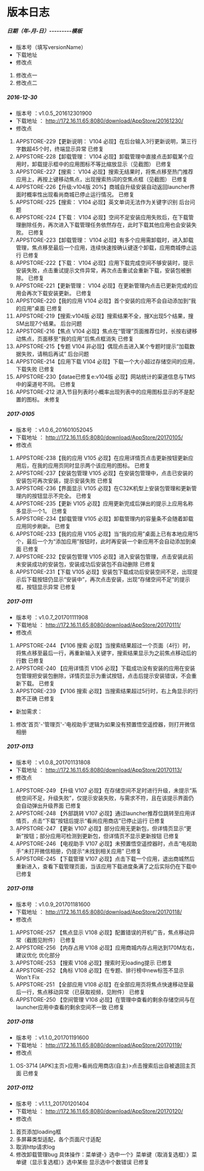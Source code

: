 # 版本日志

##### 日期（年-月-日）---------模板
* 版本号（填写versionName）
* 下载地址
* 修改点
1. 修改点一
1. 修改点二


##### 2016-12-30
* 版本号 ：v1.0.5_201612301900
* 下载地址 ： http://172.16.11.65:8080/download/AppStore/20161230/
* 修改点
1. APPSTORE-229【更新说明： V104 必现】在后台输入3行更新说明，第三行字数超45个时，终端显示异常   已修复
2. APPSTORE-228【卸载管理： V104 必现】卸载管理中直接点击卸载某个应用时，卸载提示框中的应用图标不等比缩放显示（见截图）	已修复
2. APPSTORE-227【搜索： V104 必现】搜索无结果时，将焦点移至热门推荐应用上，再按上键移动焦点，出现搜索热词的空焦点框（见截图）	已修复
2. APPSTORE-226【升级:v104版 20%】商城自升级安装自动返回launcher界面时概率性出现看尚商城已停止运行情况。	已修复
2. APPSTORE-225【搜索： V104 必现】英文单词无法作为关键字识别		后台问题
2. APPSTORE-224【下载： V104 必现】空间不足安装应用失败后，在下载管理删除任务，再次进入下载管理任务依然存在，此时下载其他应用也会安装失败。	已修复
2. APPSTORE-223【卸载管理： V104 必现】有多个应用需卸载时，进入卸载管理，焦点移至最后一个应用，连续快速按确认键逐个卸载，应用商城停止运行	已修复
2. APPSTORE-222【下载： V104 必现】应用下载完成空间不够安装时，提示安装失败，点击重试提示文件异常，再次点击重试会重新下载，安装包被删除。	已修复
2. APPSTORE-221【更新管理： V104 必现】在更新管理内点击已更新完成的应用会再次下载安装更新。	已修复
2. APPSTORE-220【我的应用 V104 必现】首个安装的应用不会自动添加到“我的应用”桌面		已修复
2. APPSTORE-219【搜索:v104版 必现】搜索结果不全，搜X出现5个结果，搜SM出现7个结果。		后台问题
2. APPSTORE-216【焦点 V104 必现】焦点在“管理”页面推荐位时，长按右键移动焦点，页面移至“我的应用”后焦点框消失	已修复
2. APPSTORE-215【专题 V104 非必现】偶现点击进入某个专题时提示“加载数据失败，请稍后再试”		后台问题
2. APPSTORE-214【应用下载 V104 必现】下载一个大小超过存储空间的应用，下载失败		已修复
2. APPSTORE-230【datae已修复e:v104版 必现】网站统计的渠道信息与TMS中的渠道号不同。		已修复
2. APPSTORE-212 进入节目列表时小概率出现列表中的应用图标显示的不是配置的图标。	未修复


##### 2017-0105
* 版本号 ：v1.0.6_201601052045
* 下载地址 ： http://172.16.11.65:8080/download/AppStore/20170105/
* 修改点
1. APPSTORE-238【我的应用 V105 必现】在应用详情页点击更新按钮更新应用后，在我的应用页同时显示两个该应用的图标。	已修复
1. APPSTORE-237【安装包管理 V105 必现】在安装包管理中，点击已安装的安装包可再次安装，提示安装失败		已修复
1. APPSTORE-236【界面显示 V105 必现】在C32K机型上安装包管理和更新管理内的按钮显示不完全。	已修复
1. APPSTORE-235【更新 V105 必现】应用更新完成后弹出的提示上应用名称多显示一个1。 已修复
1. APPSTORE-234【卸载管理 V105 必现】卸载管理内的容量条不会随着卸载应用同步刷新。	已修复
1. APPSTORE-233【我的应用 V105 必现】当“我的应用”桌面上已有本地应用15个，最后一个为“添加应用”按钮时，此时再安装一个新应用不会自动添加到桌面		已修复
1. APPSTORE-232【安装包管理 V105 必现】进入安装包管理，点击安装此前未安装成功的安装包，安装成功后安装包不自动删除	 已修复
1. APPSTORE-231【下载 V105 必现】安装包下载成功后安装空间不足，出现提示后下载按钮仍显示“安装中”，再次点击安装，出现“存储空间不足”的提示框，按钮显示异常 已修复


##### 2017-0111
* 版本号 ：v1.0.7_201701111908
* 下载地址 ： http://172.16.11.65:8080/download/AppStore/20170111/
* 修改点
1. APPSTORE-244	【V106 搜索 必现】当搜索结果超过一个页面（4行）时，将焦点移至最后一行，再重新输入关键字，搜索结果显示为之前焦点移动后的行数 已修复
1. APPSTORE-240	【应用详情页 V106 必现】下载成功没有安装的应用在安装包管理把安装包删除，详情页显示为重试按钮，点击后提示安装错误，不会重新下载。 已修复
1. APPSTORE-239	【V106 搜索 必现】当搜索结果超过5行时，右上角显示的行数不正确  已修复
* 新加需求： 
1. 修改'首页'-'管理页'-'电视助手'逻辑为如果没有预置悟空遥控器，则打开微信相册


##### 2017-0113
* 版本号 ：v1.0.8_201701131808
* 下载地址 ： http://172.16.11.65:8080/download/AppStore/20170113/
* 修改点
1. APPSTORE-249	【升级 V107 必现】在存储空间不足时进行升级，未提示“系统空间不足，升级失败”，仅提示安装失败，与需求不符，且在该提示界面仍会自动弹出升级界面 已修复
1. APPSTORE-248	【外部跳转 V107 必现】通过launcher推荐位跳转至应用详情页，点击“下载”按钮后提示“看尚应用商店”已停止运行 已修复
1. APPSTORE-247	【更新 V107 必现】部分应用无更新包，但详情页显示“更新”按钮；部分应用可检测到更新包，但详情页不显示更新按钮 已修复
1. APPSTORE-246	【电视助手 V107 必现】未预置悟空遥控器时，点击“电视助手”未打开微信相册，仍提示“未找到相关应用” 已修复
1. APPSTORE-245	【下载管理 V107 必现】点击下载一个应用，退出商城然后重新进入，查看下载管理页面，当该应用下载进度条满了之后实际仍在下载中 已修复



##### 2017-0118
* 版本号 ：v1.0.9_201701181600
* 下载地址 ： http://172.16.11.65:8080/download/AppStore/20170118/
* 修改点
1. APPSTORE-257	【焦点显示 V108 必现】配置错误的开机广告，焦点移动异常（截图见附件）  已修复
1. APPSTORE-256	【内存占用 V108 必现】应用商城内存占用达到170M左右，建议优化    优化部分
1. APPSTORE-253	【搜索 V108 必现】搜索时无loading提示    已修复
1. APPSTORE-252	【角标 V108 必现】在专题、排行榜中new标签不显示     Won't Fix
1. APPSTORE-251	【全部应用 V108 必现】在全部应用页将焦点快速移动至最后一行，焦点移动异常（已获取视频，见附件）   已修复
1. APPSTORE-250	【空间管理 V108 必现】在管理中查看的剩余存储空间与在launcher应用中查看的剩余空间不一致       已修复

##### 2017-0118
* 版本号 ：v1.1.0_201701191600
* 下载地址 ：  http://172.16.11.65:8080/download/AppStore/20170119/
* 修改点
1. OS-3714  [APK]主页>应用>看尚应用商店(自主)>点击搜索后出自被退回主页面     已修复

##### 2017-0112
* 版本号 ：v1.1.1_201701201404
* 下载地址 ：  http://172.16.11.65:8080/download/AppStore/20170120/
* 修改点
1. 首页添加loading框
2. 多屏幕类型适配，各个页面尺寸适配
3. 取消http请求log
4. 修改卸载管理bug 具体操作：菜单键-》选中一个》菜单键（取消复选框）》菜单键（显示复选框）》选中某些
显示选中个数错误   已修复


